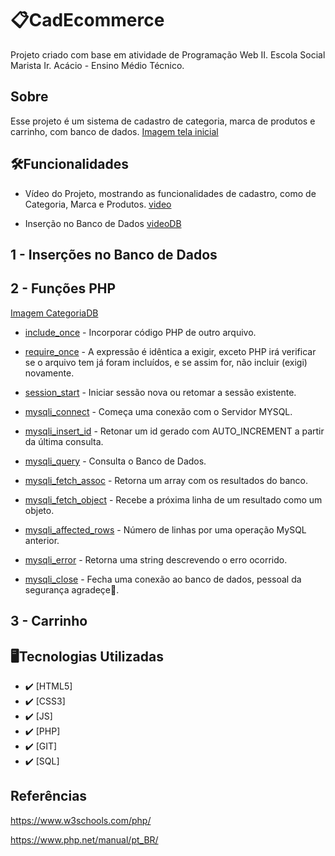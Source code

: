 # 📋CadEcommerce
Projeto criado com base em atividade de Programação Web II. Escola Social Marista Ir. Acácio - Ensino Médio Técnico.


## Sobre
Esse projeto é um sistema de cadastro de categoria, marca de produtos e carrinho, com banco de dados.
[Imagem tela inicial](doc/inicial.png)


## 🛠️Funcionalidades
- Vídeo do Projeto, mostrando as funcionalidades de cadastro, como de Categoria, Marca e Produtos. 
[video](doc/projeto.mp4)

- Inserção no Banco de Dados
[videoDB](doc/BD.mp4)

## 1 - Inserções no Banco de Dados

## 2 - Funções PHP
[Imagem CategoriaDB](doc/)

- [include_once](https://www.w3schools.com/php/keyword_include_once.asp) - Incorporar código PHP de outro arquivo.  


- [require_once](https://www.php.net/manual/en/function.require-once.php) - A expressão é idêntica a exigir, exceto PHP irá verificar se o arquivo tem já foram incluídos, e se assim for, não incluir (exigi) novamente.  


- [session_start](https://www.php.net/manual/en/function.session-start.php) - Iniciar sessão nova ou retomar a sessão existente.  


- [mysqli_connect](https://www.php.net/manual/pt_BR/function.mysqli-connect.php) - Começa uma conexão com o Servidor MYSQL.


- [mysqli_insert_id](https://www.w3schools.com/php/func_mysqli_insert_id.asp#gsc.tab=0) - Retonar um id gerado com AUTO_INCREMENT a partir da última consulta.


- [mysqli_query](https://www.php.net/manual/pt_BR/mysqli.query.php) - Consulta o Banco de Dados.    


- [mysqli_fetch_assoc](https://www.php.net/manual/pt_BR/mysqli-result.fetch-assoc.php) - Retorna um array com os resultados do banco.  


- [mysqli_fetch_object](https://www.php.net/manual/pt_BR/mysqli-result.fetch-object.php) - Recebe a próxima linha de um resultado como um objeto.  


- [mysqli_affected_rows](https://www.php.net/manual/en/mysqli.affected-rows.php") - Número de linhas por uma operação MySQL anterior.  


- [mysqli_error](https://www.php.net/manual/pt_BR/mysqli.error.php") - Retorna uma string descrevendo o erro ocorrido.  


- [mysqli_close](https://www.php.net/manual/pt_BR/mysqli.close.php") - Fecha uma conexão ao banco de dados, pessoal da segurança agradeçe🙂.  



## 3 - Carrinho


## 🖥Tecnologias Utilizadas
- :heavy_check_mark: [HTML5]
- :heavy_check_mark: [CSS3]
- :heavy_check_mark: [JS]
- :heavy_check_mark: [PHP]
- :heavy_check_mark: [GIT]
- :heavy_check_mark: [SQL]


## Referências

https://www.w3schools.com/php/

https://www.php.net/manual/pt_BR/